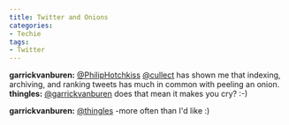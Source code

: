 ```yaml
---
title: Twitter and Onions
categories:
- Techie
tags:
- Twitter
---
```


**garrickvanburen:** [@PhilipHotchkiss](http://twitter.com/PhilipHotchkiss) [@cullect](http://twitter.com/cullect) has shown me that indexing, archiving, and ranking tweets has much in common with peeling an onion.
**thingles:** [@garrickvanburen](http://twitter.com/garrickvanburen) does that mean it makes you cry? :-)

**garrickvanburen:** [@thingles](http://twitter.com/thingles) -more often than I'd like :)
